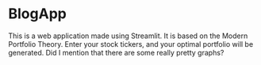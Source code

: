 # BlogApp
This is a web application made using Streamlit. It is based on the Modern Portfolio Theory. Enter your stock tickers, and your optimal portfolio will be generated. Did I mention that there are some really pretty graphs?
